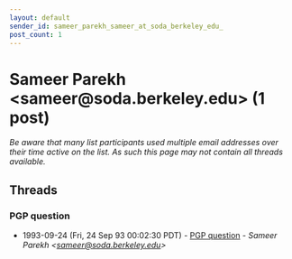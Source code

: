 ```yaml
---
layout: default
sender_id: sameer_parekh_sameer_at_soda_berkeley_edu_
post_count: 1
---
```


# Sameer Parekh <sameer<span>@</span>soda.berkeley.edu> (1 post)

_Be aware that many list participants used multiple email addresses over their time active on the list. As such this page may not contain all threads available._

## Threads

### PGP question
+ 1993-09-24 (Fri, 24 Sep 93 00:02:30 PDT) - [PGP question](/archive/1993/09/8cb8982c418ef46c8fde4976f432da927304b7fa746e3c4bf9f45d4a04a2ca4f) - _Sameer Parekh \<sameer@soda.berkeley.edu\>_

